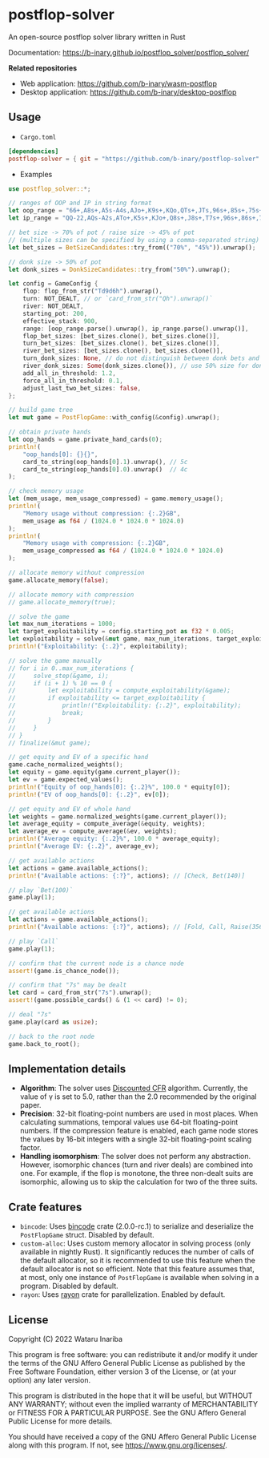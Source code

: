 # postflop-solver

An open-source postflop solver library written in Rust

Documentation: https://b-inary.github.io/postflop_solver/postflop_solver/

**Related repositories**
- Web application: https://github.com/b-inary/wasm-postflop
- Desktop application: https://github.com/b-inary/desktop-postflop

## Usage

- `Cargo.toml`

```toml
[dependencies]
postflop-solver = { git = "https://github.com/b-inary/postflop-solver" }
```

- Examples

```rust
use postflop_solver::*;

// ranges of OOP and IP in string format
let oop_range = "66+,A8s+,A5s-A4s,AJo+,K9s+,KQo,QTs+,JTs,96s+,85s+,75s+,65s,54s";
let ip_range = "QQ-22,AQs-A2s,ATo+,K5s+,KJo+,Q8s+,J8s+,T7s+,96s+,86s+,75s+,64s+,53s+";

// bet size -> 70% of pot / raise size -> 45% of pot
// (multiple sizes can be specified by using a comma-separated string)
let bet_sizes = BetSizeCandidates::try_from(("70%", "45%")).unwrap();

// donk size -> 50% of pot
let donk_sizes = DonkSizeCandidates::try_from("50%").unwrap();

let config = GameConfig {
    flop: flop_from_str("Td9d6h").unwrap(),
    turn: NOT_DEALT, // or `card_from_str("Qh").unwrap()`
    river: NOT_DEALT,
    starting_pot: 200,
    effective_stack: 900,
    range: [oop_range.parse().unwrap(), ip_range.parse().unwrap()],
    flop_bet_sizes: [bet_sizes.clone(), bet_sizes.clone()],
    turn_bet_sizes: [bet_sizes.clone(), bet_sizes.clone()],
    river_bet_sizes: [bet_sizes.clone(), bet_sizes.clone()],
    turn_donk_sizes: None, // do not distinguish between donk bets and other bets
    river_donk_sizes: Some(donk_sizes.clone()), // use 50% size for donk bets
    add_all_in_threshold: 1.2,
    force_all_in_threshold: 0.1,
    adjust_last_two_bet_sizes: false,
};

// build game tree
let mut game = PostFlopGame::with_config(&config).unwrap();

// obtain private hands
let oop_hands = game.private_hand_cards(0);
println!(
    "oop_hands[0]: {}{}",
    card_to_string(oop_hands[0].1).unwrap(), // 5c
    card_to_string(oop_hands[0].0).unwrap()  // 4c
);

// check memory usage
let (mem_usage, mem_usage_compressed) = game.memory_usage();
println!(
    "Memory usage without compression: {:.2}GB",
    mem_usage as f64 / (1024.0 * 1024.0 * 1024.0)
);
println!(
    "Memory usage with compression: {:.2}GB",
    mem_usage_compressed as f64 / (1024.0 * 1024.0 * 1024.0)
);

// allocate memory without compression
game.allocate_memory(false);

// allocate memory with compression
// game.allocate_memory(true);

// solve the game
let max_num_iterations = 1000;
let target_exploitability = config.starting_pot as f32 * 0.005;
let exploitability = solve(&mut game, max_num_iterations, target_exploitability, true);
println!("Exploitability: {:.2}", exploitability);

// solve the game manually
// for i in 0..max_num_iterations {
//     solve_step(&game, i);
//     if (i + 1) % 10 == 0 {
//         let exploitability = compute_exploitability(&game);
//         if exploitability <= target_exploitability {
//             println!("Exploitability: {:.2}", exploitability);
//             break;
//         }
//     }
// }
// finalize(&mut game);

// get equity and EV of a specific hand
game.cache_normalized_weights();
let equity = game.equity(game.current_player());
let ev = game.expected_values();
println!("Equity of oop_hands[0]: {:.2}%", 100.0 * equity[0]);
println!("EV of oop_hands[0]: {:.2}", ev[0]);

// get equity and EV of whole hand
let weights = game.normalized_weights(game.current_player());
let average_equity = compute_average(&equity, weights);
let average_ev = compute_average(&ev, weights);
println!("Average equity: {:.2}%", 100.0 * average_equity);
println!("Average EV: {:.2}", average_ev);

// get available actions
let actions = game.available_actions();
println!("Available actions: {:?}", actions); // [Check, Bet(140)]

// play `Bet(100)`
game.play(1);

// get available actions
let actions = game.available_actions();
println!("Available actions: {:?}", actions); // [Fold, Call, Raise(356)]

// play `Call`
game.play(1);

// confirm that the current node is a chance node
assert!(game.is_chance_node());

// confirm that "7s" may be dealt
let card = card_from_str("7s").unwrap();
assert!(game.possible_cards() & (1 << card) != 0);

// deal "7s"
game.play(card as usize);

// back to the root node
game.back_to_root();
```

## Implementation details

- **Algorithm**: The solver uses [Discounted CFR] algorithm.
  Currently, the value of γ is set to 5.0, rather than the 2.0 recommended by the original paper.
- **Precision**: 32-bit floating-point numbers are used in most places.
  When calculating summations, temporal values use 64-bit floating-point numbers.
  If the compression feature is enabled, each game node stores the values by 16-bit integers with a single 32-bit floating-point scaling factor.
- **Handling isomorphism**: The solver does not perform any abstraction.
  However, isomorphic chances (turn and river deals) are combined into one.
  For example, if the flop is monotone, the three non-dealt suits are isomorphic, allowing us to skip the calculation for two of the three suits.

[Discounted CFR]: https://arxiv.org/abs/1809.04040

## Crate features

- `bincode`: Uses [bincode] crate (2.0.0-rc.1) to serialize and deserialize the `PostFlopGame` struct.
  Disabled by default.
- `custom-alloc`: Uses custom memory allocator in solving process (only available in nightly Rust).
  It significantly reduces the number of calls of the default allocator, so it is recommended to use this feature when the default allocator is not so efficient.
  Note that this feature assumes that, at most, only one instance of `PostFlopGame` is available when solving in a program.
  Disabled by default.
- `rayon`: Uses [rayon] crate for parallelization.
  Enabled by default.

[bincode]: https://github.com/bincode-org/bincode
[rayon]: https://github.com/rayon-rs/rayon

## License

Copyright (C) 2022 Wataru Inariba

This program is free software: you can redistribute it and/or modify it under the terms of the GNU Affero General Public License as published by the Free Software Foundation, either version 3 of the License, or (at your option) any later version.

This program is distributed in the hope that it will be useful, but WITHOUT ANY WARRANTY; without even the implied warranty of MERCHANTABILITY or FITNESS FOR A PARTICULAR PURPOSE.  See the GNU Affero General Public License for more details.

You should have received a copy of the GNU Affero General Public License along with this program.  If not, see <https://www.gnu.org/licenses/>.
